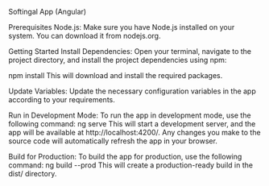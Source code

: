 Softingal App (Angular)

Prerequisites
Node.js: Make sure you have Node.js installed on your system. You can download it from nodejs.org.

Getting Started
Install Dependencies: Open your terminal, navigate to the project directory, and install the project dependencies using npm:

npm install
This will download and install the required packages.

Update Variables: Update the necessary configuration variables in the app according to your requirements.

Run in Development Mode: To run the app in development mode, use the following command:
ng serve
This will start a development server, and the app will be available at http://localhost:4200/. Any changes you make to the source code will automatically refresh the app in your browser.

Build for Production: To build the app for production, use the following command:
ng build --prod
This will create a production-ready build in the dist/ directory.

